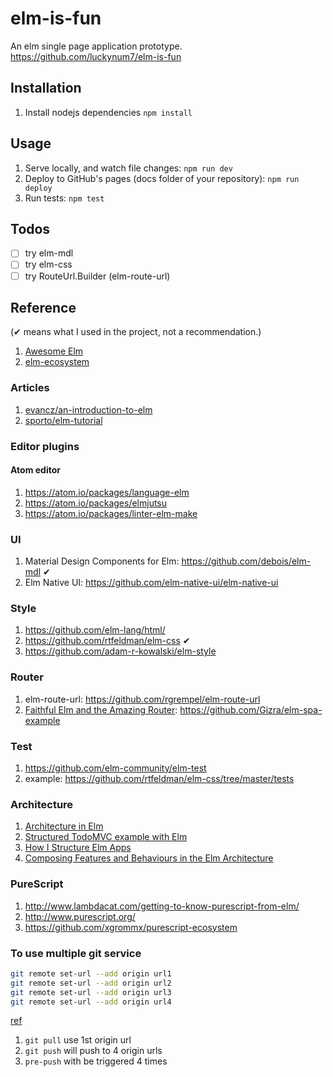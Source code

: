 # elm-is-fun

An elm single page application prototype. <https://github.com/luckynum7/elm-is-fun>

## Installation

1. Install nodejs dependencies `npm install`

## Usage

1. Serve locally, and watch file changes: `npm run dev`
2. Deploy to GitHub's pages (docs folder of your repository): `npm run deploy`
3. Run tests: `npm test`

## Todos

- [ ] try elm-mdl
- [ ] try elm-css
- [ ] try RouteUrl.Builder (elm-route-url)

## Reference

(✔ means what I used in the project, not a recommendation.)

1. [Awesome Elm](https://github.com/isRuslan/awesome-elm)
2. [elm-ecosystem](https://github.com/xgrommx/elm-ecosystem)

### Articles

1. [evancz/an-introduction-to-elm](https://guide.elm-lang.org/)
2. [sporto/elm-tutorial](https://www.elm-tutorial.org/en/)

### Editor plugins

#### Atom editor

1. <https://atom.io/packages/language-elm>
2. <https://atom.io/packages/elmjutsu>
3. <https://atom.io/packages/linter-elm-make>

### UI

1. Material Design Components for Elm: <https://github.com/debois/elm-mdl> ✔
2. Elm Native UI: <https://github.com/elm-native-ui/elm-native-ui>

### Style

1. <https://github.com/elm-lang/html/>
2. <https://github.com/rtfeldman/elm-css> ✔
3. <https://github.com/adam-r-kowalski/elm-style>

### Router

1. elm-route-url: <https://github.com/rgrempel/elm-route-url>
2. [Faithful Elm and the Amazing Router](http://www.gizra.com/content/faithful-elm-amazing-router/): <https://github.com/Gizra/elm-spa-example>

### Test

1. <https://github.com/elm-community/elm-test>
2. example: <https://github.com/rtfeldman/elm-css/tree/master/tests>

### Architecture

1. [Architecture in Elm](https://gist.github.com/evancz/2b2ba366cae1887fe621)
2. [Structured TodoMVC example with Elm](https://medium.com/@_rchaves_/structured-todomvc-example-with-elm-a68d87cd38da)
3. [How I Structure Elm Apps](http://blog.jenkster.com/2016/04/how-i-structure-elm-apps.html)
4. [Composing Features and Behaviours in the Elm Architecture](https://github.com/foxdonut/adventures-reactive-web-dev/tree/master/client-elm)

### PureScript

1. <http://www.lambdacat.com/getting-to-know-purescript-from-elm/>
2. <http://www.purescript.org/>
3. <https://github.com/xgrommx/purescript-ecosystem>

### To use multiple git service

```bash
git remote set-url --add origin url1
git remote set-url --add origin url2
git remote set-url --add origin url3
git remote set-url --add origin url4
```

[ref](https://www.reddit.com/r/programming/comments/44hque/github_is_undergoing_a_fullblown_overhaul_as/czqy5fj)

1. `git pull` use 1st origin url
2. `git push` will push to 4 origin urls
3. `pre-push` with be triggered 4 times
